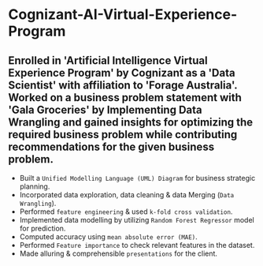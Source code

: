 # Cognizant-AI-Virtual-Experience-Program
## Enrolled in 'Artificial Intelligence Virtual Experience Program' by Cognizant as a 'Data Scientist' with affiliation to 'Forage Australia'. Worked on a business problem statement with 'Gala Groceries' by Implementing Data Wrangling and gained insights for optimizing the required business problem while contributing recommendations for the given business problem.
* Built a `Unified Modelling Language (UML) Diagram` for business strategic planning.
* Incorporated data exploration, data cleaning & data Merging (`Data Wrangling`).
* Performed `feature engineering` & used `k-fold cross validation`.
* Implemented data modelling by utilizing `Random Forest Regressor` model for prediction.
* Computed accuracy using `mean absolute error (MAE)`. 
* Performed `Feature importance` to check relevant features in the dataset.
* Made alluring & comprehensible `presentations` for the client.

